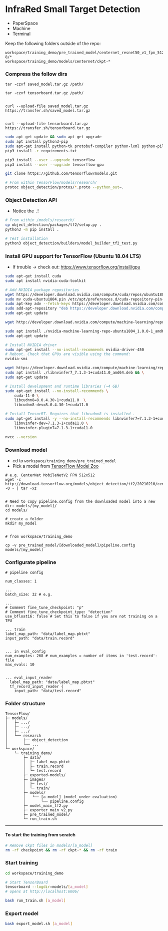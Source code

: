 # InfraRed Small Target Detection


* PaperSpace
* Machine
* Terminal


Keep the following folders outside of the repo:
```
workspace/training_demo/pre_trained_model/centernet_resnet50_v1_fpn_512x512_coco17_tpu-8/* 
workspace/training_demo/models/centernet/ckpt-* 
```

### Compress the follow dirs
```
tar -czvf saved_model.tar.gz /path/

tar -czvf tensorboard.tar.gz /path/


curl --upload-file saved_model.tar.gz https://transfer.sh/saved_model.tar.gz


curl --upload-file tensorboard.tar.gz https://transfer.sh/tensorboard.tar.gz
```




```bash
sudo apt-get update && sudo apt-get upgrade
sudo apt install python3-pip
sudo apt-get install python-tk protobuf-compiler python-lxml python-pil
pip3 install -r requirements.txt

pip3 install --user --upgrade tensorflow
pip3 install --user --upgrade tensorflow-gpu

git clone https://github.com/tensorflow/models.git
```

```bash
# From within TensorFlow/models/research/
protoc object_detection/protos/*.proto --python_out=.
```


### Object Detection API
* Notice the ```.```!
```bash
# From within /models/research/
cp object_detection/packages/tf2/setup.py .
python3 -m pip install .

# Test installation
python3 object_detection/builders/model_builder_tf2_test.py
```


### Install GPU support for TensorFlow (Ubuntu 18.04 LTS)

* If trouble -> check out: https://www.tensorflow.org/install/gpu

```bash
sudo apt-get install cuda
sudo apt install nvidia-cuda-toolkit

# Add NVIDIA package repositories
wget https://developer.download.nvidia.com/compute/cuda/repos/ubuntu1804/x86_64/cuda-ubuntu1804.pin && \
sudo mv cuda-ubuntu1804.pin /etc/apt/preferences.d/cuda-repository-pin-600 && \
sudo apt-key adv --fetch-keys https://developer.download.nvidia.com/compute/cuda/repos/ubuntu1804/x86_64/7fa2af80.pub && \
sudo add-apt-repository "deb https://developer.download.nvidia.com/compute/cuda/repos/ubuntu1804/x86_64/ /" && \
sudo apt-get update

wget http://developer.download.nvidia.com/compute/machine-learning/repos/ubuntu1804/x86_64/nvidia-machine-learning-repo-ubuntu1804_1.0.0-1_amd64.deb

sudo apt install ./nvidia-machine-learning-repo-ubuntu1804_1.0.0-1_amd64.deb && \
sudo apt-get update

# Install NVIDIA driver
sudo apt-get install --no-install-recommends nvidia-driver-450
# Reboot. Check that GPUs are visible using the command: 
nvidia-smi

wget https://developer.download.nvidia.com/compute/machine-learning/repos/ubuntu1804/x86_64/libnvinfer7_7.1.3-1+cuda11.0_amd64.deb && \
sudo apt install ./libnvinfer7_7.1.3-1+cuda11.0_amd64.deb && \
sudo apt-get update

# Install development and runtime libraries (~4 GB)
sudo apt-get install --no-install-recommends \
    cuda-11-0 \
    libcudnn8=8.0.4.30-1+cuda11.0  \
    libcudnn8-dev=8.0.4.30-1+cuda11.0

# Install TensorRT. Requires that libcudnn8 is installed .
sudo apt-get install -y --no-install-recommends libnvinfer7=7.1.3-1+cuda11.0 \
    libnvinfer-dev=7.1.3-1+cuda11.0 \
    libnvinfer-plugin7=7.1.3-1+cuda11.0

nvcc --version
```

### Download model
* cd to ```workspace/training_demo/pre_trained_model```
* Pick a model from [TensorFlow Model Zoo](https://github.com/tensorflow/models/blob/master/research/object_detection/g3doc/tf2_detection_zoo.md)

```
# e.g. CenterNet MobileNetV2 FPN 512x512
wget -c http://download.tensorflow.org/models/object_detection/tf2/20210210/centernet_mobilenetv2fpn_512x512_coco17_od.tar.gz -O - | tar -xz


# Need to copy pipeline.config from the downloaded model into a new dir: models/[my_model]/
cd models/

# create a folder
mkdir my_model


# from workspace/training_demo

cp -v pre_trained_model/[downloaded_model]/pipeline.config models/[my_model]
```

### Configurate pipeline

```
# pipeline config

num_classes: 1

...
batch_size: 32 # e.g.

... 
# Comment fine_tune_checkpoint: "p" 
# Comment fine_tune_checkpoint_type: "detection"
use_bfloat16: false # Set this to false if you are not training on a TPU

... train
label_map_path: "data/label_map.pbtxt"
input_path: "data/train.record"


... in eval_config
num_examples: 268 # num_examples = number of items in 'test.record'-file
max_evals: 10


... eval_input_reader
  label_map_path: "data/label_map.pbtxt"
  tf_record_input_reader {
    input_path: "data/test.record"
```


### Folder structure
```
TensorFlow/
├─ models/
│   ├─ .../
│   ├─ .../
│   ├─ .../
│   └── research
│       ├── object_detection
│       └── ...
└─ workspace/
    └─ training_demo/
        ├─ data/
        │  ├─ label_map.pbtxt
        │  ├─ train.record
        │  └─ test.record
        ├─ exported-models/
        ├─ images/
        │  ├─ test/
        │  └─ train/
        ├─ models/
        │   └── [a_model] (model under evaluation)
        │       └── pipeline.config
        ├─ model_main_tf2.py
        ├─ exporter_main_v2.py
        ├─ pre_trained_model/
        └─ run_train.sh
```

---


#### To start the training from scratch
```bash
# Remove ckpt files in models/[a_model] 
rm -rf checkpoint && rm -rf ckpt-* && rm -rf train
```


### Start training

```bash
cd workspace/training_demo

# Start TensorBoard
tensorboard --logdir=models/[a_model]
# opens at http://localhost:6006/

bash run_train.sh [a_model]
```

### Export model

```bash
bash export_model.sh [a_model]
```
